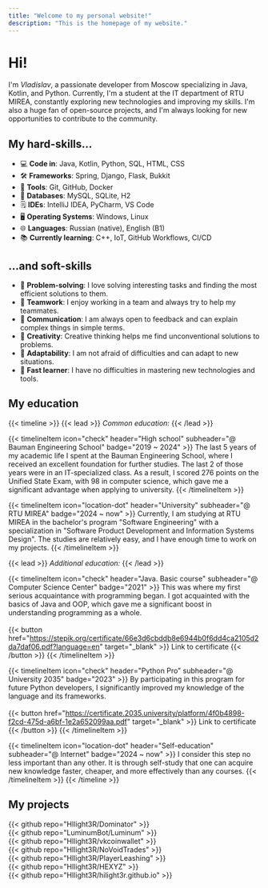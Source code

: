```yaml
---
title: "Welcome to my personal website!"
description: "This is the homepage of my website."
---
```


# Hi!
I'm *Vladislav*, a passionate developer from Moscow specializing in Java, Kotlin, and Python. Currently, I'm a student
at the IT department of RTU MIREA, constantly exploring new technologies and improving my skills. I'm also a huge fan of
open-source projects, and I'm always looking for new opportunities to contribute to the community.

## My hard-skills...
- :computer: **Code in**: Java, Kotlin, Python, SQL, HTML, CSS
- :hammer_and_wrench: **Frameworks**: Spring, Django, Flask, Bukkit
- :wrench: **Tools**: Git, GitHub, Docker
- :floppy_disk: **Databases**: MySQL, SQLite, H2
- :spiral_notepad: **IDEs**: IntelliJ IDEA, PyCharm, VS Code
- :desktop_computer: **Operating Systems**: Windows, Linux
- :globe_with_meridians: **Languages**: Russian (native), English (B1)
- :books: **Currently learning**: C++, IoT, GitHub Workflows, CI/CD

## ...and soft-skills
- :jigsaw: **Problem-solving**: I love solving interesting tasks and finding the most efficient solutions to them.
- :handshake: **Teamwork**: I enjoy working in a team and always try to help my teammates.
- :speech_balloon: **Communication**: I am always open to feedback and can explain complex things in simple terms.
- :art: **Creativity**: Creative thinking helps me find unconventional solutions to problems.
- :repeat: **Adaptability**: I am not afraid of difficulties and can adapt to new situations.
- :rocket: **Fast learner**: I have no difficulties in mastering new technologies and tools.


## My education
{{< timeline >}}
{{< lead >}}
*Common education:*
{{< /lead >}}

{{< timelineItem icon="check" header="High school" subheader="@ Bauman Engineering School" badge="2019 ~ 2024" >}}
The last 5 years of my academic life I spent at the Bauman Engineering School, where I received an excellent foundation
for further studies. The last 2 of those years were in an IT-specialized class. As a result, I scored 276 points on the
Unified State Exam, with 98 in computer science, which gave me a significant advantage when applying to university.
{{< /timelineItem >}}

{{< timelineItem icon="location-dot" header="University" subheader="@ RTU MIREA" badge="2024 ~ now" >}}
Currently, I am studying at RTU MIREA in the bachelor's program "Software Engineering" with a specialization in
"Software Product Development and Information Systems Design". The studies are relatively easy, and I have enough time
to work on my projects.
{{< /timelineItem >}}

{{< lead >}}
*Additional education:*
{{< /lead >}}

{{< timelineItem icon="check" header="Java. Basic course" subheader="@ Computer Science Center" badge="2021" >}}
This was where my first serious acquaintance with programming began. I got acquainted with the basics of Java and OOP,
which gave me a significant boost in understanding programming as a whole.
<br>
<br>
{{< button href="https://stepik.org/certificate/66e3d6cbddb8e6944b0f6dd4ca2105d2da7daf06.pdf?language=en" target="_blank" >}}
Link to certificate
{{< /button >}}
{{< /timelineItem >}}

{{< timelineItem icon="check" header="Python Pro" subheader="@ University 2035" badge="2023" >}}
By participating in this program for future Python developers, I significantly improved my knowledge of the language and
its frameworks.
<br>
<br>
{{< button href="https://certificate.2035.university/platform/4f0b4898-f2cd-475d-a6bf-1e2a652099aa.pdf" target="_blank" >}}
Link to certificate
{{< /button >}}
{{< /timelineItem >}}

{{< timelineItem icon="location-dot" header="Self-education" subheader="@ Internet" badge="2024 ~ now" >}}
I consider this step no less important than any other. It is through self-study that one can acquire new knowledge
faster, cheaper, and more effectively than any courses.
{{< /timelineItem >}}
{{< /timeline >}}

## My projects
{{< github repo="HIlight3R/Dominator" >}}
<br>
{{< github repo="LuminumBot/Luminum" >}}
<br>
{{< github repo="HIlight3R/vkcoinwallet" >}}
<br>
{{< github repo="HIlight3R/NoVoidTrades" >}}
<br>
{{< github repo="HIlight3R/PlayerLeashing" >}}
<br>
{{< github repo="HIlight3R/HEXYZ" >}}
<br>
{{< github repo="HIlight3R/hilight3r.github.io" >}}
